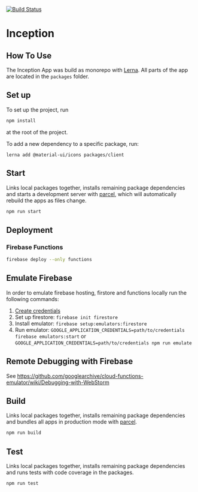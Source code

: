 [![Build Status](https://travis-ci.org/ElisaBaum/inception.svg?branch=master)](https://travis-ci.org/ElisaBaum/inception)

# Inception

## How To Use
The Inception App was build as monorepo with  [Lerna](https://github.com/lerna/lerna). 
All parts of the app are located in the ```packages``` folder. 

## Set up
To set up the project, run
```bash
npm install
``` 
at the root of the project.

To add a new dependency to a specific package, run:
```
lerna add @material-ui/icons packages/client
```

## Start
Links local packages together, installs remaining package dependencies
and starts a development server with [parcel](https://parceljs.org), which will automatically rebuild the apps as files 
change. 
```bash
npm run start
``` 

## Deployment

### Firebase Functions
```bash
firebase deploy --only functions
```

## Emulate Firebase
In order to emulate firebase hosting, firstore and functions locally run the following commands:
1. [Create credentials](https://firebase.google.com/docs/functions/local-emulator#set_up_admin_credentials_optional) 
2. Set up firestore: `firebase init firestore`
3. Install emulator: `firebase setup:emulators:firestore`
4. Run emulator: `GOOGLE_APPLICATION_CREDENTIALS=path/to/credentials firebase emulators:start` or
`GOOGLE_APPLICATION_CREDENTIALS=path/to/credentials npm run emulate`

## Remote Debugging with Firebase
See https://github.com/googlearchive/cloud-functions-emulator/wiki/Debugging-with-WebStorm

## Build
Links local packages together, installs remaining package dependencies and bundles all apps 
in production mode with [parcel](https://parceljs.org).

```bash
npm run build
``` 
## Test
Links local packages together, installs remaining package dependencies and runs tests with code coverage in the packages.
```bash
npm run test
